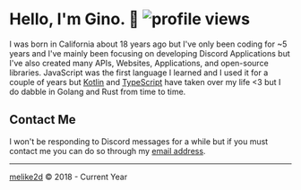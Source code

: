 # Hello, I'm Gino.  👋 ![profile views](https://komarev.com/ghpvc/?username=melike2d)

I was born in California about 18 years ago but I've only been coding for ~5 years and I've mainly been focusing on developing Discord Applications but I've also created many APIs, Websites, Applications, and open-source libraries.
JavaScript was the first language I learned and I used it for a couple of years but [Kotlin](https://kotl.in) and [TypeScript](https://typescriptlang.org) have taken over my life <3 but I do dabble in Golang and Rust from time to time.

## Contact Me

I won't be responding to Discord messages for a while but if you must contact me you can do so through my <a href="mailto:hi@2d.gay">email address</a>.

<!--
##### The best way to contact me is through the Dimensional Fun discord server [**here**](https://discord.gg/8R4d8RydT4). 

## As of **August 18th, 2023**

- **✨** I am currently working on [Kyu Bot](https://kyubot.app) & [Keia](https://keia.one)
- **🔥** I also work on a _Minecraft Server_ called [Firestarter](https://firestartermc.com)!
- **🔭** Expanding [Dimensional Fun](https://github.com/dimensional-fun) 

## Things I've accomplished

###### Projects

> [**lavaclient**](https://github.com/lavaclient)  
> A nodejs lavalink client 

> [**kyu bot**](https://kyubot.app)  
> The Discord Bot of the Future.

> [**keia**](https://keia.one)  
> The Next Generation Music Bot.

###### Languages I've Learned

*in order of experience*

- [TypeScript](https://www.typescriptlang.org) / JavaScript
- [Kotlin](https://kotlinlang.org/)
- HTML / CSS
- Java
- Golang
- Rust*
- Python*
- CoffeeScript*

###### Tools I've Used

- **Frontend**: CSS, SCSS, React (primarily NextJS), Vue (primarily Nuxt 3), Svelte (primarily Kit), TailwindCSS, BulmaCSS
- **Backend:** Ktor, Express, Fastify, Koa, Spring Boot, unjs/h3, Gofiber*, VertX*
- **Databases**: PostgreSQL, MongoDB, MySQL, Planetscale, Redis (JSON), Upstash, SQLite
- **Other**: Linux (Arch, Debian, Ubuntu), Adobe Ps/Ai, Docker

\* i've only done a little bit of dabbling

<!-- <details>
  <summary>Old Discord Account Warning</summary>
  My previous Discord account (396096412116320258) has been compromised... if anything has been sent to you: report the account and DM screenshots to my new main account (Gino#0001)
</details> -->

---

[melike2d](https://2d.gay) &copy; 2018 - Current Year
